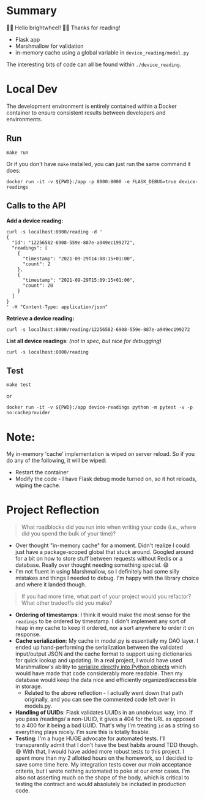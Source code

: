 # Summary
👋🏻 Hello brightwheel! 🌟🎡 Thanks for reading!

* Flask app
* Marshmallow for validation
* in-memory cache using a global variable in `device_reading/model.py`

The interesting bits of code can all be found within `./device_reading`.

# Local Dev

The development environment is entirely contained within a Docker container to ensure consistent results between developers and environments.

## Run

```
make run
```

Or if you don't have `make` installed, you can just run the same command it does:

```
docker run -it -v ${PWD}:/app -p 8000:8000 -e FLASK_DEBUG=true device-readings
```

## Calls to the API

**Add a device reading:**

```
curl -s localhost:8000/reading -d '
{
  "id": "12256582-6908-559e-887e-a949ec199272",
  "readings": [
    {
      "timestamp": "2021-09-29T14:08:15+01:00",
      "count": 2
    },
    {
      "timestamp": "2021-09-29T15:09:15+01:00",
      "count": 20
    }
  ]
}
' -H "Content-Type: application/json"
```

**Retrieve a device reading:**

```
curl -s localhost:8000/reading/12256582-6908-559e-887e-a949ec199272
```

**List all device readings**: *(not in spec, but nice for debugging)*

```
curl -s localhost:8000/reading
```


## Test

```
make test
```

or

```
docker run -it -v ${PWD}:/app device-readings python -m pytest -v -p no:cacheprovider
```

# Note:
My in-memory 'cache' implementation is wiped on server reload. So if you do any of the following, it will be wiped:

* Restart the container
* Modify the code - I have Flask debug mode turned on, so it hot reloads, wiping the cache.

# Project Reflection

> What roadblocks did you run into when writing your code (i.e., where did you spend the bulk of your time)?

* Over thought "in-memory cache" for a moment. Didn't realize I could just have a package-scoped global that stuck around. Googled around for a bit on how to store stuff between requests without Redis or a database. Really over thought needing something special. 😅
* I'm not fluent in using Marshmallow, so I definitely had some silly mistakes and things I needed to debug. I'm happy with the library choice and where it landed though.

> If you had more time, what part of your project would you
refactor? What other tradeoffs did you make?

* **Ordering of timestamps**: I think it would make the most sense for the `readings` to be ordered by timestamp. I didn't implement any sort of heap in my cache to keep it ordered, nor a sort anywhere to order it on response.
* **Cache serialization**: My cache in model.py is essentially my DAO layer. I ended up hand-performing the serialization between the validated input/output JSON and the cache format to support using dictionaries for quick lookup and updating. In a real project, I would have used Marshmallow's ability to [serialize directly into Python objects](https://marshmallow.readthedocs.io/en/stable/quickstart.html#deserializing-to-objects) which would have made that code considerably more readable. Then my database would keep the data nice and efficiently organized/accessible in storage.
    * Related to the above reflection - I actually went down that path originally, and you can see the commented code left over in models.py.
* **Handling of UUIDs**: Flask validates UUIDs in an unobvious way, imo. If you pass /readings/<id> a non-UUID, it gives a 404 for the URL as opposed to a 400 for it being a bad UUID. That's why I'm treating `id` as a string so everything plays nicely. I'm sure this is totally fixable.
* **Testing**: I'm a huge HUGE advocate for automated tests. I'll transparently admit that I don't have the best habits around TDD though. 😅 With that, I would have added more robust tests to this project. I spent more than my 2 allotted hours on the homework, so I decided to save some time here. My integration tests cover our main acceptance criteria, but I wrote nothing automated to poke at our error cases. I'm also not asserting much on the shape of the body, which is critical to testing the contract and would absolutely be included in production code.